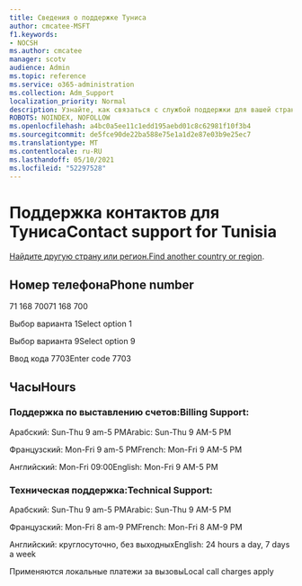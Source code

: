 ```yaml
---
title: Сведения о поддержке Туниса
author: cmcatee-MSFT
f1.keywords:
- NOCSH
ms.author: cmcatee
manager: scotv
audience: Admin
ms.topic: reference
ms.service: o365-administration
ms.collection: Adm_Support
localization_priority: Normal
description: Узнайте, как связаться с службой поддержки для вашей страны или региона.
ROBOTS: NOINDEX, NOFOLLOW
ms.openlocfilehash: a4bc0a5ee11c1edd195aebd01c8c62981f10f3b4
ms.sourcegitcommit: de5fce90de22ba588e75e1a1d2e87e03b9e25ec7
ms.translationtype: MT
ms.contentlocale: ru-RU
ms.lasthandoff: 05/10/2021
ms.locfileid: "52297528"
---
```

# <a name="contact-support-for-tunisia"></a><span data-ttu-id="7dc23-103">Поддержка контактов для Туниса</span><span class="sxs-lookup"><span data-stu-id="7dc23-103">Contact support for Tunisia</span></span>

<span data-ttu-id="7dc23-104">[Найдите другую страну или регион.](../../business-video/get-help-support.md)</span><span class="sxs-lookup"><span data-stu-id="7dc23-104">[Find another country or region](../../business-video/get-help-support.md).</span></span>

## <a name="phone-number"></a><span data-ttu-id="7dc23-105">Номер телефона</span><span class="sxs-lookup"><span data-stu-id="7dc23-105">Phone number</span></span>
<span data-ttu-id="7dc23-106">71 168 700</span><span class="sxs-lookup"><span data-stu-id="7dc23-106">71 168 700</span></span>

<span data-ttu-id="7dc23-107">Выбор варианта 1</span><span class="sxs-lookup"><span data-stu-id="7dc23-107">Select option 1</span></span>

<span data-ttu-id="7dc23-108">Выбор варианта 9</span><span class="sxs-lookup"><span data-stu-id="7dc23-108">Select option 9</span></span>

<span data-ttu-id="7dc23-109">Ввод кода 7703</span><span class="sxs-lookup"><span data-stu-id="7dc23-109">Enter code 7703</span></span>

## <a name="hours"></a><span data-ttu-id="7dc23-110">Часы</span><span class="sxs-lookup"><span data-stu-id="7dc23-110">Hours</span></span>
### <a name="billing-support"></a><span data-ttu-id="7dc23-111">Поддержка по выставлению счетов:</span><span class="sxs-lookup"><span data-stu-id="7dc23-111">Billing Support:</span></span>

<span data-ttu-id="7dc23-112">Арабский: Sun-Thu 9 am-5 PM</span><span class="sxs-lookup"><span data-stu-id="7dc23-112">Arabic: Sun-Thu 9 AM-5 PM</span></span>

<span data-ttu-id="7dc23-113">Французский: Mon-Fri 9 am-5 PM</span><span class="sxs-lookup"><span data-stu-id="7dc23-113">French: Mon-Fri 9 AM-5 PM</span></span>

<span data-ttu-id="7dc23-114">Английский: Mon-Fri 09:00</span><span class="sxs-lookup"><span data-stu-id="7dc23-114">English: Mon-Fri 9 AM-5 PM</span></span>

### <a name="technical-support"></a><span data-ttu-id="7dc23-115">Техническая поддержка:</span><span class="sxs-lookup"><span data-stu-id="7dc23-115">Technical Support:</span></span>

<span data-ttu-id="7dc23-116">Арабский: Sun-Thu 9 am-5 PM</span><span class="sxs-lookup"><span data-stu-id="7dc23-116">Arabic: Sun-Thu 9 AM-5 PM</span></span>

<span data-ttu-id="7dc23-117">Французский: Mon-Fri 8 am-9 PM</span><span class="sxs-lookup"><span data-stu-id="7dc23-117">French: Mon-Fri 8 AM-9 PM</span></span>

<span data-ttu-id="7dc23-118">Английский: круглосуточно, без выходных</span><span class="sxs-lookup"><span data-stu-id="7dc23-118">English: 24 hours a day, 7 days a week</span></span>

<span data-ttu-id="7dc23-119">Применяются локальные платежи за вызовы</span><span class="sxs-lookup"><span data-stu-id="7dc23-119">Local call charges apply</span></span>
